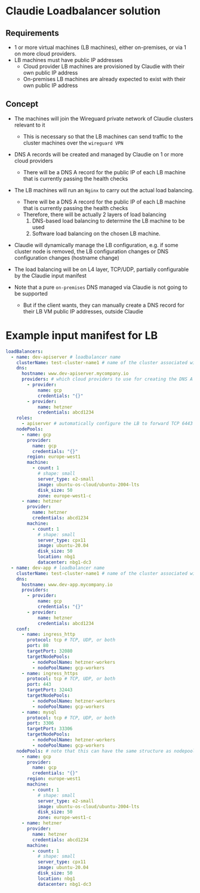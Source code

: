 # Claudie Loadbalancer solution

## Requirements

- 1 or more virtual machines (LB machines), either on-premises, or via 1 on more cloud providers.
- LB machines must have public IP addresses
    - Cloud provider LB machines are provisioned by Claudie with their own public IP address
    - On-premises LB machines are already expected to exist with their own public IP address

## Concept

- The machines will join the Wireguard private network of Claudie clusters relevant to it
  - This is necessary so that the LB machines can send traffic to the cluster machines over the `wireguard VPN`
  
- DNS A records will be created and managed by Claudie on 1 or more cloud providers
  - There will be a DNS A record for the public IP of each LB machine that is currently passing the health checks

- The LB machines will run an `Nginx` to carry out the actual load balancing.
  - There will be a DNS A record for the public IP of each LB machine that is currently passing the health checks
  - Therefore, there will be actually 2 layers of load balancing 
    1. DNS-based load balancing to determine the LB machine to be used 
    2. Software load balancing on the chosen LB machine. 

- Claudie will dynamically manage the LB configuration, e.g. if some cluster node is removed, the LB configuration changes or DNS configuration changes (hostname change)

- The load balancing will be on L4 layer, TCP/UDP, partially configurable by the Claudie input manifest

- Note that a pure `on-premises` DNS managed via Claudie is not going to be supported
  - But if the client wants, they can manually create a DNS record for their LB VM public IP addresses, outside Claudie

# Example input manifest for LB
```yaml
loadBalancers:
  - name: dev-apiserver # loadbalancer name
    clusterName: test-cluster-name1 # name of the cluster associated with this loadbalancer
    dns:
      hostname: www.dev-apiserver.mycompany.io
      providers: # which cloud providers to use for creating the DNS A records
        - provider:
            name: gcp
            credentials: "{}"
        - provider:
            name: hetzner
            credentials: abcd1234
    roles:
      - apiserver # automatically configure the LB to forward TCP 6443 to the master nodes. Also useful for helping Claudie choose optimal kubelet configuration.
    nodePools:
      - name: gcp
        provider:
          name: gcp
          credentials: "{}"
        region: europe-west1
        machine:
          - count: 1
            # shape: small
            server_type: e2-small
            image: ubuntu-os-cloud/ubuntu-2004-lts
            disk_size: 50
            zone: europe-west1-c
      - name: hetzner
        provider:
          name: hetzner
          credentials: abcd1234
        machine:
          - count: 1
            # shape: small
            server_type: cpx11
            image: ubuntu-20.04
            disk_size: 50
            location: nbg1
            datacenter: nbg1-dc3
  - name: dev-app # loadbalancer name
    clusterName: test-cluster-name1 # name of the cluster associated with this loadbalancer
    dns:
      hostname: www.dev-app.mycompany.io
      providers:
        - provider:
            name: gcp
            credentials: "{}"
        - provider:
            name: hetzner
            credentials: abcd1234
    conf:
      - name: ingress_http
        protocol: tcp # TCP, UDP, or both
        port: 80
        targetPort: 32080
        targetNodePools:
          - nodePoolName: hetzner-workers
          - nodePoolName: gcp-workers
      - name: ingress_https
        protocol: tcp # TCP, UDP, or both
        port: 443
        targetPort: 32443
        targetNodePools:
          - nodePoolName: hetzner-workers
          - nodePoolName: gcp-workers
      - name: mysql
        protocol: tcp # TCP, UDP, or both
        port: 3306
        targetPort: 33306
        targetNodePools:
          - nodePoolName: hetzner-workers
          - nodePoolName: gcp-workers
    nodePools: # note that this can have the same structure as nodepools defining the clusters, as long as we're smart about it
      - name: gcp
        provider:
          name: gcp
          credentials: "{}"
        region: europe-west1
        machine:
          - count: 1
            # shape: small
            server_type: e2-small
            image: ubuntu-os-cloud/ubuntu-2004-lts
            disk_size: 50
            zone: europe-west1-c
      - name: hetzner
        provider:
          name: hetzner
          credentials: abcd1234
        machine:
          - count: 1
            # shape: small
            server_type: cpx11
            image: ubuntu-20.04
            disk_size: 50
            location: nbg1
            datacenter: nbg1-dc3
```